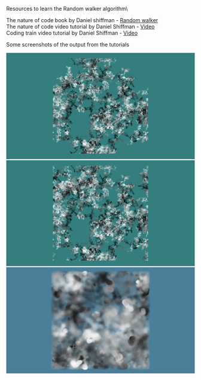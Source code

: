 Resources to learn the Random walker algorithm\

The nature of code book by Daniel shiffman - [Random walker](https://natureofcode.com/book/introduction/)\
The nature of code video tutorial by Daniel Shiffman - [Video](https://www.youtube.com/watch?v=rqecAdEGW6I)\
Coding train video tutorial by Daniel Shiffman - [Video](https://youtu.be/l__fEY1xanY) 

Some screenshots of the output from the tutorials

![](Images/RandomWalker_output_01.png)\
![](Images/RandomWalker_output_02.png)\
![](Images/RandomWalker_output_03.png)
